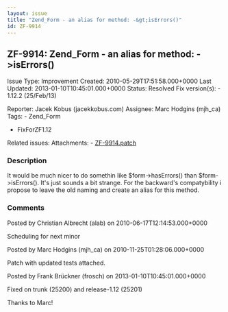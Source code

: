 ```yaml
---
layout: issue
title: "Zend_Form - an alias for method: -&gt;isErrors()"
id: ZF-9914
---
```


ZF-9914: Zend\_Form - an alias for method: ->isErrors()
-------------------------------------------------------

 Issue Type: Improvement Created: 2010-05-29T17:51:58.000+0000 Last Updated: 2013-01-10T10:45:01.000+0000 Status: Resolved Fix version(s): - 1.12.2 (25/Feb/13)
 
 Reporter:  Jacek Kobus (jacekkobus.com)  Assignee:  Marc Hodgins (mjh\_ca)  Tags: - Zend\_Form
- FixForZF1.12
 
 Related issues: 
 Attachments: - [ZF-9914.patch](/issues/secure/attachment/13483/ZF-9914.patch)
 
### Description

It would be much nicer to do somethin like $form->hasErrors() than $form->isErrors(). It's just sounds a bit strange. For the backward's compatybility i propose to leave the old naming and create an alias for this method.

 

 

### Comments

Posted by Christian Albrecht (alab) on 2010-06-17T12:14:53.000+0000

Scheduling for next minor

 

 

Posted by Marc Hodgins (mjh\_ca) on 2010-11-25T01:28:06.000+0000

Patch with updated tests attached.

 

 

Posted by Frank Brückner (frosch) on 2013-01-10T10:45:01.000+0000

Fixed on trunk (25200) and release-1.12 (25201)

Thanks to Marc!

 

 